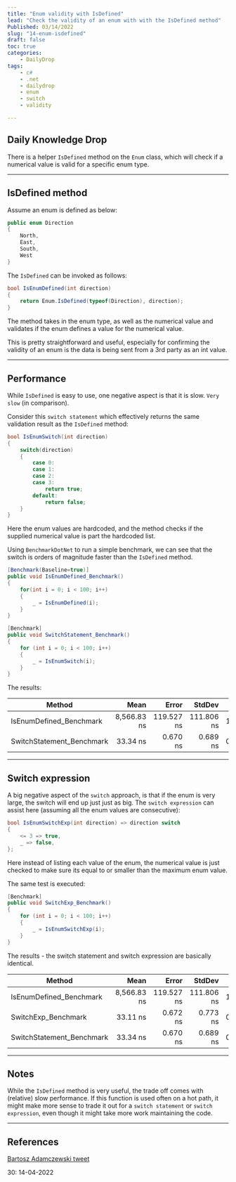 ```yaml
---
title: "Enum validity with IsDefined"
lead: "Check the validity of an enum with with the IsDefined method"
Published: 03/14/2022
slug: "14-enum-isdefined"
draft: false
toc: true
categories:
    - DailyDrop
tags:
    - c#
    - .net
    - dailydrop
    - enum
    - switch
    - validity

---
```


## Daily Knowledge Drop

There is a helper `IsDefined` method on the `Enum` class, which will check if a numerical value is valid for a specific enum type.

---

## IsDefined method

Assume an enum is defined as below:

``` csharp
public enum Direction
{
    North,
    East,
    South,
    West
}
```

The `IsDefined` can be invoked as follows:

``` csharp
bool IsEnumDefined(int direction)
{
    return Enum.IsDefined(typeof(Direction), direction);
}
```

The method takes in the enum type, as well as the numerical value and validates if the enum defines a value for the numerical value.

This is pretty straightforward and useful, especially for confirming the validity of an enum is the data is being sent from a 3rd party as an int value.

--- 

## Performance

While `IsDefined` is easy to use, one negative aspect is that it is slow. `Very slow` (in comparison).

Consider this `switch statement` which effectively returns the same validation result as the `IsDefined` method:

``` csharp
bool IsEnumSwitch(int direction)
{
    switch(direction)
    {
        case 0:
        case 1:
        case 2:
        case 3:
            return true;
        default:
            return false;
    }
}
```

Here the enum values are hardcoded, and the method checks if the supplied numerical value is part the hardcoded list.

Using `BenchmarkDotNet` to run a simple benchmark, we can see that the switch is orders of magnitude faster than the `IsDefined` method.

``` csharp
[Benchmark(Baseline=true)]
public void IsEnumDefined_Benchmark()
{
    for(int i = 0; i < 100; i++)
    {
        _ = IsEnumDefined(i);
    }
}

[Benchmark]
public void SwitchStatement_Benchmark()
{
    for (int i = 0; i < 100; i++)
    {
        _ = IsEnumSwitch(i);
    }
}
```

The results:

|                    Method |        Mean |      Error |     StdDev | Ratio |  Gen 0 | Allocated |
|-------------------------- |------------:|-----------:|-----------:|------:|-------:|----------:|
|   IsEnumDefined_Benchmark | 8,566.83 ns | 119.527 ns | 111.806 ns | 1.000 | 0.3815 |   2,400 B |
| SwitchStatement_Benchmark |    33.34 ns |   0.670 ns |   0.689 ns | 0.004 |      - |         - |

---

## Switch expression

A big negative aspect of the `switch` approach, is that if the enum is very large, the switch will end up just just as big. The `switch expression` can assist here (assuming all the enum values are consecutive):

``` csharp
bool IsEnumSwitchExp(int direction) => direction switch
{
    <= 3 => true,
    _ => false,
};
```

Here instead of listing each value of the enum, the numerical value is just checked to make sure its equal to or smaller than the maximum enum value. 

The same test is executed:

``` csharp
[Benchmark]
public void SwitchExp_Benchmark()
{
    for (int i = 0; i < 100; i++)
    {
        _ = IsEnumSwitchExp(i);
    }
}
```


The results - the switch statement and switch expression are basically identical.

|                    Method |        Mean |      Error |     StdDev | Ratio |  Gen 0 | Allocated |
|-------------------------- |------------:|-----------:|-----------:|------:|-------:|----------:|
|   IsEnumDefined_Benchmark | 8,566.83 ns | 119.527 ns | 111.806 ns | 1.000 | 0.3815 |   2,400 B |
|       SwitchExp_Benchmark |    33.11 ns |   0.672 ns |   0.773 ns | 0.004 |      - |         - |
| SwitchStatement_Benchmark |    33.34 ns |   0.670 ns |   0.689 ns | 0.004 |      - |         - |

---

## Notes

While the `IsDefined` method is very useful, the trade off comes with (relative) slow performance. If this function is used often on a hot path, it might make more sense to trade it out for a `switch statement` or `switch expression`, even though it might take more work maintaining the code.

---

## References
[Bartosz Adamczewski tweet](https://twitter.com/badamczewski01/status/1489883708769411080)  

<?# DailyDrop ?>30: 14-04-2022<?#/ DailyDrop ?>
